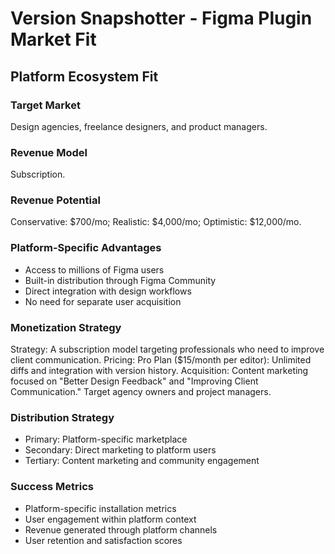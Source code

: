# Version Snapshotter - Figma Plugin Market Fit

## Platform Ecosystem Fit

### Target Market
Design agencies, freelance designers, and product managers.

### Revenue Model
Subscription.

### Revenue Potential
Conservative: $700/mo; Realistic: $4,000/mo; Optimistic: $12,000/mo.

### Platform-Specific Advantages
- Access to millions of Figma users
- Built-in distribution through Figma Community
- Direct integration with design workflows
- No need for separate user acquisition

### Monetization Strategy
Strategy: A subscription model targeting professionals who need to improve client communication. Pricing: Pro Plan ($15/month per editor): Unlimited diffs and integration with version history. Acquisition: Content marketing focused on "Better Design Feedback" and "Improving Client Communication." Target agency owners and project managers.

### Distribution Strategy
- Primary: Platform-specific marketplace
- Secondary: Direct marketing to platform users
- Tertiary: Content marketing and community engagement

### Success Metrics
- Platform-specific installation metrics
- User engagement within platform context
- Revenue generated through platform channels
- User retention and satisfaction scores
